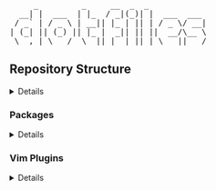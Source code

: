 <html>
<pre>
     _         _     __  _  _            
  __| |  ___  | |_  / _|(_)| |  ___  ___ 
 / _` | / _ \ | __|| |_ | || | / _ \/ __|
| (_| || (_) || |_ |  _|| || ||  __/\__ \
 \__,_| \___/  \__||_|  |_||_| \___||___/
</pre>
</html>

## Repository Structure
<details>

```
├── kitty
│   └── ~/.config
│          └── kitty
│              └── kitty.conf
├── vim
│   └── ~/.vim
│          └── autoload
│              └── plug.vim
│   └── ~/.vimrc
├── xorg
│   └── /etc
│       └── X11
│           └── xorg.conf.d
│               ├── 10-monitor.conf
│               ├── 20-nvidia.conf
│               └── 50-mouse-acceleration.conf
└── README.md
```

</details>

### Packages
<details>

- Kitty
- Vim
</details>

### Vim Plugins

<details>

- Gruvbox
- Lightline
- Fugitive
- Rainbow
- Floaterm
- Cursorword
- UndoTree
- Signature
- VimTeX
- Kitty
- Goyo
</details>
